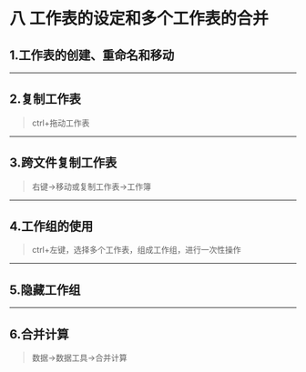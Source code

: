 # 八 工作表的设定和多个工作表的合并
## 1.工作表的创建、重命名和移动

---

## 2.复制工作表
> ctrl+拖动工作表

---

## 3.跨文件复制工作表
> 右键→移动或复制工作表→工作簿

---

## 4.工作组的使用
> ctrl+左键，选择多个工作表，组成工作组，进行一次性操作

---

## 5.隐藏工作组

---

## 6.合并计算
> 数据→数据工具→合并计算


